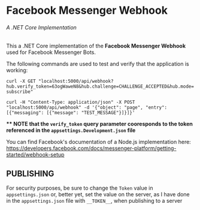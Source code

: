 # Facebook Messenger Webhook
###### A .NET Core Implementation
This a .NET Core implementation of the __Facebook Messenger Webhook__ used for Facebook Messenger Bots.

The following commands are used to test and verify that the application is working:

```curl -X GET "localhost:5000/api/webhook?hub.verify_token=63ogWaweN8&hub.challenge=CHALLENGE_ACCEPTED&hub.mode=subscribe"```

```curl -H "Content-Type: application/json" -X POST "localhost:5000/api/webhook" -d '{"object": "page", "entry": [{"messaging": [{"message": "TEST_MESSAGE"}]}]}'```

__** NOTE that the `verify_token` query parameter cooresponds to the token referenced in the `appsettings.Development.json` file__

You can find Facebook's documentation of a Node.js implementation here: https://developers.facebook.com/docs/messenger-platform/getting-started/webhook-setup

## PUBLISHING
For security purposes, be sure to change the `Token` value in `appsettings.json` or, better yet, set the value on the server, as I have done in the `appsettings.json` file with `__TOKEN__`, when publishing to a server
